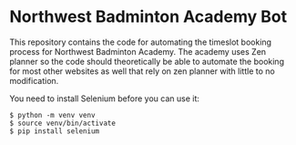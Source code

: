 # Northwest Badminton Academy Bot

This repository contains the code for automating the timeslot booking process for Northwest Badminton Academy. The academy uses Zen planner so the code should theoretically be able to automate the booking for most other websites as well that rely on zen planner with little to no modification.

You need to install Selenium before you can use it:

```
$ python -m venv venv
$ source venv/bin/activate
$ pip install selenium
```